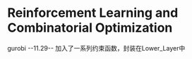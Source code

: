 # Reinforcement Learning and Combinatorial Optimization
gurobi
--11.29--
加入了一系列约束函数，封装在Lower_Layer中
